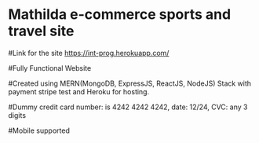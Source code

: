 # Mathilda e-commerce sports and travel site

#Link for the site https://int-prog.herokuapp.com/

#Fully Functional Website

#Created using MERN(MongoDB, ExpressJS, ReactJS, NodeJS) Stack with payment stripe test and Heroku for hosting.

#Dummy credit card number: is 4242 4242 4242, date: 12/24, CVC: any 3 digits



#Mobile supported
